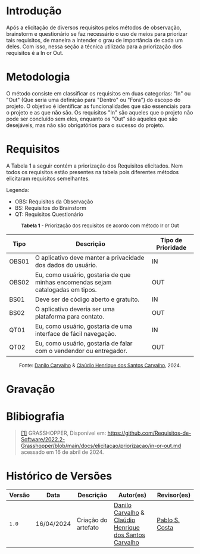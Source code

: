 # Introdução
Após a elicitação de diversos requisitos pelos métodos de  observação, brainstorm e questionário se faz necessário o uso de meios para priorizar tais requisitos, de maneira a intender o grau de importância de cada um deles. Com isso, nessa seção a técnica utilizada para a priorização dos requisitos é a In or Out.

# Metodologia
O método consiste em classificar os requisitos em duas categorias: "In" ou "Out" (Que seria uma definição para "Dentro" ou "Fora") do escopo do projeto. O objetivo é identificar as funcionalidades que são essenciais para o projeto e as que não são. Os requisitos "In" são aqueles que o projeto não pode ser concluído sem eles, enquanto os "Out" são aqueles que são desejáveis, mas não são obrigatórios para o sucesso do projeto.

# Requisitos
A Tabela 1 a seguir contém a priorização dos Requisitos elicitados. Nem todos os requisitos estão presentes na tabela pois diferentes métodos elicitaram requisitos semelhantes.

Legenda:

- OBS: Requisitos da Observação
- BS: Requisitos do Brainstorm
- QT: Requisitos Questionário

<font size="2"><p style="text-align: center;">
    <b>Tabela 1</b> - Priorização dos requisitos de acordo com método Ir or Out 
</p></font>

| Tipo | Descrição                                                                                          | Tipo de Prioridade |
|------|----------------------------------------------------------------------------------------------------|--------------|
| OBS01 | O aplicativo deve manter a privacidade dos dados do usuário.                                      |   IN      |
| OBS02 | Eu, como usuário, gostaria de que minhas encomendas sejam catalogadas em tipos.                   |   OUT      |
| BS01 | Deve ser de código aberto e gratuito.                                                              |   IN      |
| BS02 | O aplicativo deveria  ser uma plataforma para contato.                                             |   OUT      |
| QT01 | Eu, como usuário, gostaria de uma interface de fácil navegação.                                    |   IN      |
| QT02 | Eu, como usuário, gostaria de falar com o vendendor ou entregador.                                 |   OUT      |

<font size="2"><p style="text-align: center">Fonte: [Danilo Carvalho](https://github.com/Danilo-Carvalho-Antunes) & [Claúdio Henrique dos Santos Carvalho](https://github.com/claudiohsc), 2024.</p></font>

# Gravação


# Blibiografia
> <a id="a" href="#aa">[1]</a> GRASSHOPPER, Disponível em: <https://github.com/Requisitos-de-Software/2022.2-Grasshopper/blob/main/docs/elicitacao/priorizacao/in-or-out.md> acessado em 16 de abril de 2024.

# Histórico de Versões
| Versão |     Data    | Descrição   | Autor(es) | Revisor(es) |
| ------ | ----------- | ----------- | --------- | ----------- |
| `1.0`  | 16/04/2024  | Criação do artefato | [Danilo Carvalho](https://github.com/Danilo-Carvalho-Antunes) & [Claúdio Henrique dos Santos Carvalho](https://github.com/claudiohsc)|[Pablo S. Costa](https://github.com/pabloheika)|